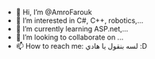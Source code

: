 - 👋 Hi, I’m @AmroFarouk
- 👀 I’m interested in C#, C++, robotics,...
- 🌱 I’m currently learning ASP.net,...
- 💞️ I’m looking to collaborate on ...
- 📫 How to reach me: لسه بنقول يا هادي :D

<!---
AmroFarouk/AmroFarouk is a ✨ special ✨ repository because its `README.md` (this file) appears on your GitHub profile.
You can click the Preview link to take a look at your changes.
--->
